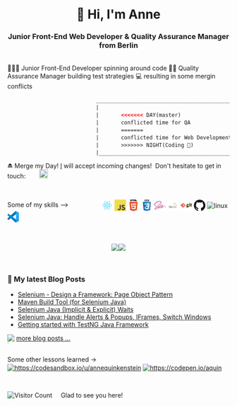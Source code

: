 <h1 align="center"> 🤝 Hi, I'm Anne </h1>

<h3 align="center">  Junior Front-End Web Developer & Quality Assurance Manager from Berlin </h3>

<br/>
👩🏼‍💻  Junior Front-End Developer spinning around code 👩‍💻 Quality Assurance Manager building test strategies 💻 resulting in some mergin conflicts  
<br/>

```HTML
                            __________________________________________________
                            |                                                 |
                            |       <<<<<<< DAY(master)                       |
                            |       conflicted time for QA                   |
                            |       =======                                   |
                            |       conflicted time for Web Development      |
                            |       >>>>>>> NIGHT(Coding 💞)                 |
                            |_________________________________________________|
```

⏏️ Merge my Day! [I](https://anne-quinkenstein.de) will accept incoming changes!&nbsp; Don't hesitate to get in touch: &nbsp;
<a href="mailto:a.quinkenstein@gmail.com?Subject=Hello_from_Github"><img src="https://image.flaticon.com/icons/svg/725/725643.svg" height="15" width="15" /></a>
<a href="https://anne-quinkenstein.de" target="blank"> <img src="https://i.imgur.com/lXt5h4n.png" height="20" width="20" /></a> 
<a href="https://www.linkedin.com/in/anne-quinkenstein" target="blank"> <img src="https://cdn.jsdelivr.net/npm/simple-icons@3.0.1/icons/linkedin.svg" height="15" width="15" /></a> 
&nbsp;&nbsp;&nbsp;&nbsp;&nbsp;&nbsp;&nbsp;&nbsp;&nbsp;&nbsp;&nbsp;&nbsp;&nbsp;&nbsp;&nbsp;

<!--🔭 I’m currently working on [a game-page](https://game-night-aquin.netlify.app/)--!>
<!--🌱 I’m currently learning **React Router 6**--!>
<!--⚡ and also laughing at <a href="https://www.nadineredlich.de/page/18" target="_blank"> this </a>
--!>

<br/>
<p align="left"> 
  Some of my skills --> &nbsp;&nbsp;&nbsp;&nbsp;&nbsp;&nbsp;&nbsp;&nbsp;&nbsp;&nbsp;&nbsp;&nbsp;&nbsp;&nbsp;&nbsp;&nbsp;&nbsp;
<img align="center" alt="React" width="26px" src="https://raw.githubusercontent.com/github/explore/80688e429a7d4ef2fca1e82350fe8e3517d3494d/topics/react/react.png" />
<img align="center" alt="JavaScript" width="26px" src="https://raw.githubusercontent.com/github/explore/80688e429a7d4ef2fca1e82350fe8e3517d3494d/topics/javascript/javascript.png" />
<img align="center" alt="HTML5" width="26px" src="https://raw.githubusercontent.com/github/explore/80688e429a7d4ef2fca1e82350fe8e3517d3494d/topics/html/html.png" />
<img align="center" alt="CSS3" width="26px" src="https://raw.githubusercontent.com/github/explore/80688e429a7d4ef2fca1e82350fe8e3517d3494d/topics/css/css.png" />
<img align="center" alt="Sass" width="26px" src="https://raw.githubusercontent.com/github/explore/80688e429a7d4ef2fca1e82350fe8e3517d3494d/topics/sass/sass.png" />
<img align="center" alt="MySQL" width="26px" src="https://raw.githubusercontent.com/github/explore/80688e429a7d4ef2fca1e82350fe8e3517d3494d/topics/mysql/mysql.png" />
<img align="center" alt="Git" width="26px" src="https://raw.githubusercontent.com/github/explore/80688e429a7d4ef2fca1e82350fe8e3517d3494d/topics/git/git.png" />
<img align="center" alt="GitHub" width="26px" src="https://raw.githubusercontent.com/github/explore/78df643247d429f6cc873026c0622819ad797942/topics/github/github.png" />
<!-- <img align="center" alt="Terminal" width="26px" src="https://raw.githubusercontent.com/github/explore/80688e429a7d4ef2fca1e82350fe8e3517d3494d/topics/terminal/terminal.png" /> -->
<img align="center" src="https://devicons.github.io/devicon/devicon.git/icons/linux/linux-original.svg" alt="linux" width="26px" height="26px"/> 
<img align="center" alt="Visual Studio Code" width="26px" src="https://raw.githubusercontent.com/github/explore/80688e429a7d4ef2fca1e82350fe8e3517d3494d/topics/visual-studio-code/visual-studio-code.png" />
</p>
<br/>

<p align='center'>
    <a href="">
        <img align="center" height='120px' src="https://github-readme-stats.vercel.app/api?username=AnneQuinkenstein&hide_title=true&show_icons=true&include_all_commits=true&line_height=21&bg_color=0,EC6C6C,FFD479,FFFC79,73FA79&theme=graywhite" /><img align="center" height='120px' src="https://github-readme-stats.vercel.app/api/top-langs/?username=AnneQuinkenstein&hide=html,css&hide_title=true&layout=compact&bg_color=0,73FA79,73FDFF,7A81FF&theme=graywhite" />
    </a>
</p>

<br/>

### 📕 My latest Blog Posts
 
<!-- BLOG-POST-LIST:START -->
- [Selenium - Design a Framework: Page Object Pattern](https://dev.to/annequinkenstein/selenium-design-a-framework-page-object-pattern-4g55)
- [Maven Build Tool (for Selenium Java)](https://dev.to/annequinkenstein/maven-gi8)
- [Selenium Java (Implicit & Explicit) Waits](https://dev.to/annequinkenstein/selenium-java-waits-22b3)
- [Selenium Java: Handle Alerts & Popups, IFrames, Switch Windows](https://dev.to/annequinkenstein/selenium-java-alerts-and-popups-45dh)
- [Getting started with TestNG Java Framework](https://dev.to/annequinkenstein/testng-java-3512)
<!-- BLOG-POST-LIST:END -->
 <a href="https://dev.to/annequinkenstein" target="blank"><img align="left" src="https://cdn.jsdelivr.net/npm/simple-icons@3.0.1/icons/dev-dot-to.svg" alt="https://dev.to/annequinkenstein" height="20" width="20" /></a> [more blog posts ...](https://dev.to/annequinkenstein)
<br/>
<br/>


<p align="left"> Some other lessons learned -> &nbsp;&nbsp;&nbsp;&nbsp;&nbsp;&nbsp;&nbsp;&nbsp;&nbsp;&nbsp;&nbsp;&nbsp;&nbsp;&nbsp;&nbsp;&nbsp;&nbsp;
<!-- <a href="https://dev.to/annequinkenstein" target="blank"><img align="center" src="https://cdn.jsdelivr.net/npm/simple-icons@3.0.1/icons/dev-dot-to.svg" alt="https://dev.to/annequinkenstein" height="30" width="30" /></a> -->
<a href="https://codesandbox.io/u/annequinkenstein" target="blank"><img align="center" src="https://cdn.jsdelivr.net/npm/simple-icons@3.0.1/icons/codesandbox.svg" alt="https://codesandbox.io/u/annequinkenstein" height="30" width="30" /></a>
<a href="https://codepen.io/aquin" target="blank"><img align="center" src="https://cdn.jsdelivr.net/npm/simple-icons@3.0.1/icons/codepen.svg" alt="https://codepen.io/aquin" height="30" width="30" /></a>
<!-- <a href="https://stackoverflow.com/users/14049666/aquin" target="blank"><img align="center" src="https://cdn.jsdelivr.net/npm/simple-icons@3.0.1/icons/stackoverflow.svg" alt="https://stackoverflow.com/users/14049666/aquin" height="30" width="30" /></a> 
</p> 
-->

<p align='left'>
<br/>

![Visitor Count](https://profile-counter.glitch.me/annequinkenstein/count.svg)  &nbsp;&nbsp;&nbsp; Glad to see you here!

<br />
 </p>
 

